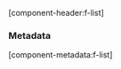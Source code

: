 [component-header:f-list]

<mm-fragment-list-demo></mm-fragment-list-demo>

### Metadata
[component-metadata:f-list]